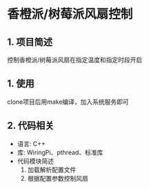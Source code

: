 # 香橙派/树莓派风扇控制
## 1. 项目简述
控制香橙派/树莓派风扇在指定温度和指定时段开启
## 1. 使用
clone项目后用make编译，加入系统服务即可
## 2. 代码相关
- 语言: C++
- 库: WiringPi、pthread、标准库
- 代码模块简述
    1. 加载解析配置文件
    2. 根据配置参数控制风扇